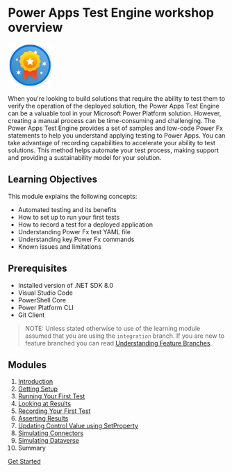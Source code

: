 # Power Apps Test Engine workshop overview

![Learning Module](./media/learning-module.png)

When you're looking to build solutions that require the ability to test them to verify the operation of the deployed solution, the Power Apps Test Engine can be a valuable tool in your Microsoft Power Platform solution. However, creating a manual process can be time-consuming and challenging. The Power Apps Test Engine provides a set of samples and low-code Power Fx statements to help you understand applying testing to Power Apps. You can take advantage of recording capabilities to accelerate your ability to test solutions. This method helps automate your test process, making support and providing a sustainability model for your solution.

## Learning Objectives

This module explains the following concepts:
- Automated testing and its benefits
- How to set up to run your first tests
- How to record a test for a deployed application
- Understanding Power Fx test YAML file
- Understanding key Power Fx commands
- Known issues and limitations

## Prerequisites

- Installed version of .NET SDK 8.0
- Visual Studio Code
- PowerShell Core
- Power Platform CLI
- Git Client

> NOTE: Unless stated otherwise to use of the learning module assumed that you are using the `integration` branch. If you are new to feature branched you can read [Understanding Feature Branches](../context/understanding-feature-branches.md).


## Modules

1. [Introduction](./01-introduction.md)
2. [Getting Setup](./02-getting-setup.md)
3. [Running Your First Test](./03-running-your-first-test.md)
4. [Looking at Results](./04-looking-at-results.md)
5. [Recording Your First Test](./05-recording-your-first-test.md)
6. [Asserting Results](./06-asserting-results.md)
7. [Updating Control Value using SetProperty](./07-updating-control-value-using-setproperty.md)
7. [Simulating Connectors](./08-simulating-connector.md)
8. [Simulating Dataverse](./09-simulating-dataverse.md)
9. Summary

<a href="./01-introduction" class="btn btn--primary">Get Started</a>